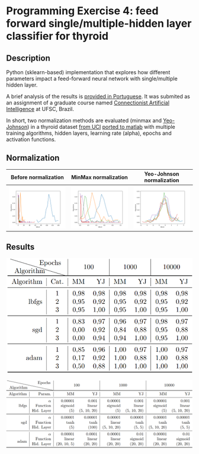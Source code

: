 # Programming Exercise 4: feed forward single/multiple-hidden layer classifier for thyroid
## Description
Python (sklearn-based) implementation that explores how different parameters impact a feed-forward neural network with single/multiple hidden layer. 

A brief analysis of the results is [provided in Portuguese](https://github.com/fredericoschardong/programming-exercise-4-thyroid-hyper-parameterization/blob/master/report%20in%20portuguese.pdf). It was submited as an assignment of a graduate course named [Connectionist Artificial Intelligence](https://moodle.ufsc.br/mod/assign/view.php?id=2122514) at UFSC, Brazil.

In short, two normalization methods are evaluated (minmax and [Yeo-Johnson](https://doi.org/10.1093/biomet/87.4.954)) in a thyroid dataset [from UCI](http://archive.ics.uci.edu/ml/index.php) [ported to matlab](https://www.tamps.cinvestav.mx/~wgomez/downloads.html) with multiple training algorithms, hidden layers, learning rate (alpha), epochs and activation functions.

## Normalization

Before normalization | MinMax normalization  |  Yeo-Johnson normalization
:-------------------------:|:-------------------------:|:-------------------------:
![](https://raw.githubusercontent.com/fredericoschardong/programming-exercise-4-thyroid-hyper-parameterization/master/Histogram%20before%20normalization.png "") | ![](https://raw.githubusercontent.com/fredericoschardong/programming-exercise-4-thyroid-hyper-parameterization/master/Histogram%20after%20normalization%20with%20MinMaxScaler().png "MinMax normalization")  |  ![](https://raw.githubusercontent.com/fredericoschardong/programming-exercise-4-thyroid-hyper-parameterization/master/Histogram%20after%20normalization%20with%20PowerTransformer().png "Yeo-Johnson normalization")


## Results

![](https://raw.githubusercontent.com/fredericoschardong/programming-exercise-4-thyroid-hyper-parameterization/master/f1-scores.png "")


![](https://raw.githubusercontent.com/fredericoschardong/programming-exercise-4-thyroid-hyper-parameterization/master/params.png "")
